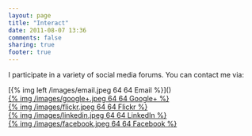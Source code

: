 ```yaml
---
layout: page
title: "Interact"
date: 2011-08-07 13:36
comments: false
sharing: true
footer: true
---
```

I participate in a variety of social media forums. You can contact me via:

[{% img left /images/email.jpeg 64 64 Email %}](<script type="text/javascript">
//<![CDATA[

function hiveware_enkoder(){var i,j,x,y,x=
"x=\"|A&|#?5,6:h`&``Ael|pxkT@7`&A|!_>-4:`&``5h````::6p2;A|A/mxkg7rif|=eA/mR" +
"}::9;5:e:x````````w88;f:7l6fi6ywi:26````````90m?m5h7:jA|4,`&``````v5:i:s96" +
"j#A/?e::;i`&``````7-!-97:j=6:86A:9m,:6v6;9:6<i5:p2;A|:g97;87i@/}m??=;::fh:" +
"7lryxk6;r49;7f6=45:8````````;=6i:8:A:g/mwi88A/,i}Ate}?;i`&``````:9!-:6+9i6" +
":f9:yw;:2ii+:ig:+|9072m;|/vs7;j,;;vx+)w?9m;=,A:6}#94?;76j76g8-9h5:f9ex;798" +
"?y68w2wf}4ywA`&``?<6-n,v,@i:m69::vh:xwg:72|:=,p:5ez;6iA0mn?:6g5|?#?----4,:" +
"gxE76ve:<l56h,v8nxw?`&``fy````}w246|A|,,vp:sj;<?+:e+Azi}?A4-:kr6vipel2|g:@" +
"m6;?452AmA/-g}!9f-<:4A/,xm?E:lx909wm,2|vxAhwf76yw6|2|?-v:8A98m,ixvswfj#y7?" +
"-6g8+?lA}xk?:rih:p26-|@5,m?w2:=|A:s/}j?!-+5<A:h/m5?m?-84:0m;g,v:Axwm,fyv=j" +
":vx8iwfp2yw|82}46A}g@#xEvelg2|,peziAn?`&?-r7n,++A}?-5,vxwfyw2|A|?--4,A/m?l" +
"xkrip2|@m?4Am,vsj?sj#?-60m,vxwfyw2|A/}!-8!-8A/m?lxkrip2|@m?6Am,vw2}A}#?-60" +
"m,vxwfyw2|A/}?-n,vxwfy&?}A++?jsv,mA4?m@|2pirkxl?m/A67-!jsv,nAQexl2qmr,|2pi" +
"rkxl0m/67-?11nBAm?-!}/A|2glevEx,n-?##}?\";y='';x=unescape(x);for(i=0;i<x.l" +
"ength;i++){j=x.charCodeAt(i)-4;if(j<32)j+=94;y+=String.fromCharCode(j)}y";
while(x=eval(x));}hiveware_enkoder();

//]]>
</script>)  
[{% img /images/google+.jpeg 64 64 Google+ %}](https://plus.google.com/113519831663276170684/about "Google+")  
[{% img /images/flickr.jpeg 64 64 Flickr %}](http://www.flickr.com/photos/zanshin/ "Flickr")  
[{% img /images/linkedin.jpeg 64 64 LinkedIn %}](http://www.linkedin.com/profile/view?id=3980830&locale=en_US&trk=tab_pro "LinkedIn")  
[{% img /images/facebook.jpeg 64 64 Facebook %}](https://www.facebook.com/markhnichols "Facebook")  

